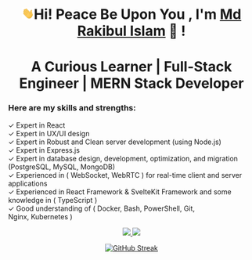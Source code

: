 <h1 align="center"><img src="https://github.com/gitsdeepak/gitsdeepak/blob/master/Assets/Hi.gif" width="25px">Hi! Peace Be Upon You , I'm <a href="https://github.com/skshahriarahmedraka">Md Rakibul Islam</a> 🐬 !</h1>
<h1 align="center">
A Curious Learner | Full-Stack Engineer | MERN Stack Developer
</h1>

### Here are my skills and strengths:

✓  Expert in React <br/>
✓  Expert in UX/UI design <br/>
✓  Expert in Robust and Clean server development (using Node.js) <br/>
✓  Expert in Express.js  <br/>
✓  Expert in database design, development, optimization, and migration <br/>
   (PostgreSQL, MySQL, MongoDB)<br/>
✓  Experienced in ( WebSocket, WebRTC ) for real-time client and server applications <br/>
✓  Experienced in React Framework & SvelteKit Framework  and some knowledge in ( TypeScript )<br/>
✓  Good understanding of ( Docker, Bash, PowerShell, Git,<br/>
   Nginx, Kubernetes )<br/>
<div align="center">
  <a href="https://github.com/rakibpust">
    <img height="180em"
      src="https://github-readme-stats.vercel.app/api?username=rakibpust&show_icons=true&theme=dark&include_all_commits=true&count_private=true" />
    <img height="180em"
      src="https://github-readme-stats.vercel.app/api/top-langs/?username=rakibpust&layout=compact&langs_count=10&theme=dark" />
</div>

 <div align="center">
   
[![GitHub Streak](https://github-readme-streak-stats.herokuapp.com?user=rakibpust&theme=dark&date_format=M%20j%5B%2C%20Y%5D)](https://git.io/streak-stats) 
  </div>
